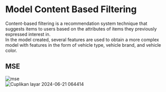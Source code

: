 # Model Content Based Filtering
Content-based filtering is a recommendation system technique that suggests items to users based on the attributes of items they previously expressed interest in. 
<br/>
In the model created, several features are used to obtain a more complex model with features in the form of vehicle type, vehicle brand, and vehicle color.

## MSE
![mse](https://github.com/Capstone-Rental-Marketplace/SewaIn/assets/114629246/f8b44826-9b3e-4580-a924-2d0df01d1600) <br/>
![Cuplikan layar 2024-06-21 064414](https://github.com/Capstone-Rental-Marketplace/SewaIn/assets/114629246/b1fe398f-8ddc-4341-b318-eedf9b6ee55e)

